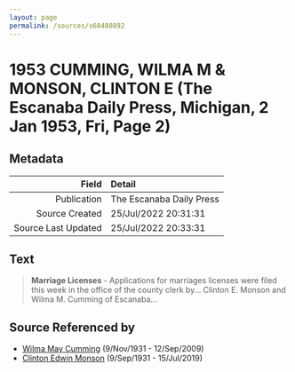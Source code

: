 ```yaml
---
layout: page
permalink: /sources/s60480892
---
```


# 1953 CUMMING, WILMA M & MONSON, CLINTON E (The Escanaba Daily Press, Michigan, 2 Jan 1953, Fri, Page 2)

## Metadata

Field | Detail
---:|:---
Publication | The Escanaba Daily Press
Source Created | 25/Jul/2022 20:31:31
Source Last Updated | 25/Jul/2022 20:33:31

## Text

> **Marriage Licenses** - Applications for marriages licenses were filed this week in the office of the county clerk by... Clinton E. Monson and Wilma M. Cumming of Escanaba...
>

## Source Referenced by

* [Wilma May Cumming](../people/@74680609@-wilma-may-cumming-b1931-11-9-d2009-9-12.md) (9/Nov/1931 - 12/Sep/2009)
* [Clinton Edwin Monson](../people/@24393948@-clinton-edwin-monson-b1931-9-9-d2019-7-15.md) (9/Sep/1931 - 15/Jul/2019)
